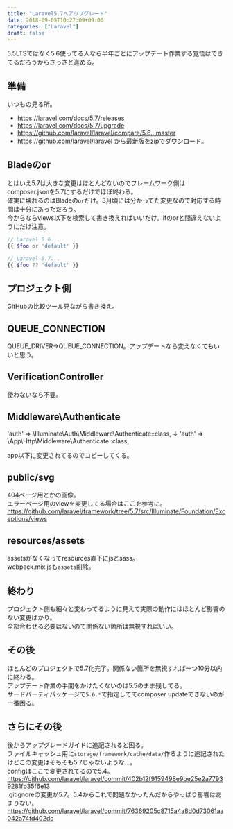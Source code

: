 ```yaml
---
title: "Laravel5.7へアップグレード"
date: 2018-09-05T10:27:09+09:00
categories: ["Laravel"]
draft: false
---
```


5.5LTSではなく5.6使ってる人なら半年ごとにアップデート作業する覚悟はできてるだろうからさっさと進める。

## 準備
いつもの見る所。

- https://laravel.com/docs/5.7/releases
- https://laravel.com/docs/5.7/upgrade
- https://github.com/laravel/laravel/compare/5.6...master
- https://github.com/laravel/laravel から最新版をzipでダウンロード。

## Bladeのor
とはいえ5.7は大きな変更はほとんどないのでフレームワーク側はcomposer.jsonを5.7にするだけでほぼ終わる。   
確実に壊れるのはBladeの`or`だけ。3月頃には分かってた変更なので対応する時間は十分にあっただろう。  
今からならviews以下を検索して書き換えればいいだけ。ifのorと間違えないようにだけ注意。

```php
// Laravel 5.6...
{{ $foo or 'default' }}

// Laravel 5.7...
{{ $foo ?? 'default' }}
```

## プロジェクト側
GitHubの比較ツール見ながら書き換え。

## QUEUE_CONNECTION
QUEUE_DRIVER→QUEUE_CONNECTION。アップデートなら変えなくてもいいと思う。

## VerificationController
使わないなら不要。

## Middleware\Authenticate
'auth' => \Illuminate\Auth\Middleware\Authenticate::class,
↓
'auth' => \App\Http\Middleware\Authenticate::class,

app以下に変更されてるのでコピーしてくる。

## public/svg
404ページ用とかの画像。  
エラーページ用のviewを変更してる場合はここを参考に。  
https://github.com/laravel/framework/tree/5.7/src/Illuminate/Foundation/Exceptions/views

## resources/assets
assetsがなくなってresources直下にjsとsass。  
webpack.mix.jsも`assets`削除。

## 終わり
プロジェクト側も細々と変わってるように見えて実際の動作にはほとんど影響のない変更ばかり。  
全部合わせる必要はないので関係ない箇所は無視すればいい。

## その後
ほとんどのプロジェクトで5.7化完了。関係ない箇所を無視すれば一つ10分以内に終わる。  
アップデート作業の手間をかけたくないのは5.5のまま残してる。  
サードパーティパッケージで`5.6.*`で指定しててcomposer updateできないのが一番困る。

## さらにその後
後からアップグレードガイドに追記されると困る。  
ファイルキャッシュ用に`storage/framework/cache/data/`作るように追記されたけどこの変更はそもそも5.7じゃないような…。  
configはここで変更されてるので5.4。  
https://github.com/laravel/laravel/commit/402b12f9159498e9be25e2a77939281fb35f6e13  
.gitignoreの変更が5.7。5.4からこれで問題なかったんだからやっぱり影響はあまりない。  
https://github.com/laravel/laravel/commit/76369205c8715a4a8d0d73061aa042a74fd402dc
